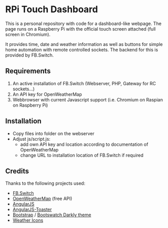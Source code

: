  # RPi Touch Dashboard
 This is a personal repository with code for a dashboard-like webpage. The page runs on a Raspberry Pi with the official touch screen attached (full screen in Chromium). 
 
 It provides time, date and weather information as well as buttons for simple home automation with remote controlled sockets. The backend for this is provided by FB.Switch. 

 ## Requirements
 1. An active installation of FB.Switch (Webserver, PHP, Gateway for RC sockets...)
 2. An API key for OpenWeatherMap
 3. Webbrowser with current Javascript support (i.e. Chromium on Raspian on Raspberry Pi)

 ## Installation
 * Copy files into folder on the webserver
 * Adjust js/script.js:
   * add own API key and location according to documentation of OpenWeatherMap
   * change URL to installation location of FB.Switch if required

 ## Credits
 Thanks to the following projects used:
 * [FB.Switch](https://github.com/bombcheck/FB.Switch)
 * [OpenWeatherMap](http://www.openweathermap.org/api) (free API)
 * [AngularJS](https://angularjs.org)
 * [AngularJS-Toaster](https://github.com/jirikavi/AngularJS-Toaster)
 * [Bootstrap](https://getbootstrap.com) / [Bootswatch Darkly theme](https://bootswatch.com/darkly/)
 * [Weather Icons](https://erikflowers.github.io/weather-icons/)